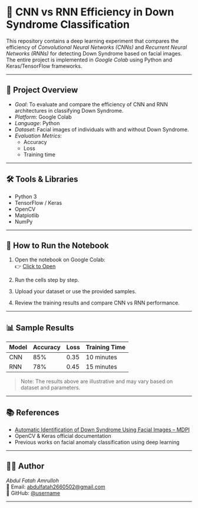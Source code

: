 # 🧠 CNN vs RNN Efficiency in Down Syndrome Classification

This repository contains a deep learning experiment that compares the efficiency of *Convolutional Neural Networks (CNNs)* and *Recurrent Neural Networks (RNNs)* for detecting Down Syndrome based on facial images. The entire project is implemented in *Google Colab* using Python and Keras/TensorFlow frameworks.

---

## 📌 Project Overview

- *Goal*: To evaluate and compare the efficiency of CNN and RNN architectures in classifying Down Syndrome.
- *Platform*: Google Colab
- *Language*: Python
- *Dataset*: Facial images of individuals with and without Down Syndrome.
- *Evaluation Metrics*:
  - Accuracy
  - Loss
  - Training time

---

## 🛠 Tools & Libraries

- Python 3
- TensorFlow / Keras
- OpenCV
- Matplotlib
- NumPy

---

## 🚀 How to Run the Notebook

1. Open the notebook on Google Colab:  
   👉 [Click to Open](https://colab.research.google.com/drive/1RM8yIhjxgTcMNSXpHu_RDkt3CXNbyuJA)

2. Run the cells step by step.

3. Upload your dataset or use the provided samples.

4. Review the training results and compare CNN vs RNN performance.

---

## 📊 Sample Results

| Model | Accuracy | Loss | Training Time |
|-------|----------|------|----------------|
| CNN   | 85%      | 0.35 | 10 minutes     |
| RNN   | 78%      | 0.45 | 15 minutes     |

> Note: The results above are illustrative and may vary based on dataset and parameters.

---

## 📚 References

- [Automatic Identification of Down Syndrome Using Facial Images – MDPI](https://www.mdpi.com/2075-4418/10/7/487)
- OpenCV & Keras official documentation
- Previous works on facial anomaly classification using deep learning

---

## 👨‍💻 Author

*Abdul Fatah Amrulloh*  
📧 Email: abdulfatah2660502@gmail.com  
🔗 GitHub: [@username](https://github.com/AbdulFatahAmrulloh)

---

